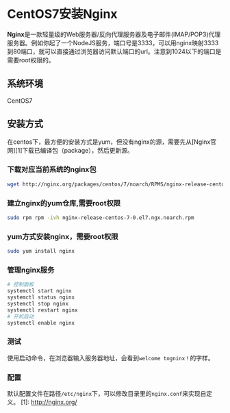 CentOS7安装Nginx
================
**Nginx**是一款轻量级的Web服务器/反向代理服务器及电子邮件(IMAP/POP3)代理服务器。例如你起了一个NodeJS服务，端口号是3333，可以用nginx映射3333到80端口，就可以直接通过浏览器访问默认端口的url。注意到1024以下的端口是需要root权限的。

## 系统环境
CentOS7

## 安装方式
在centos下，最方便的安装方式是yum，但没有nginx的源，需要先从[Nginx官网][1]下载已编译包（package），然后更新源。

### 下载对应当前系统的nginx包
```sh
wget http://nginx.org/packages/centos/7/noarch/RPMS/nginx-release-centos-7-0.el7.ngx.noarch.rpm
```
### 建立nginx的yum仓库,需要root权限
```sh
sudo rpm rpm -ivh nginx-release-centos-7-0.el7.ngx.noarch.rpm
```
### yum方式安装nginx，需要root权限
```sh
sudo yum install nginx
```
### 管理nginx服务
```sh
# 控制面板
systemctl start nginx
systemctl status nginx
systemctl stop nginx
systemctl restart nginx
# 开机启动
systemctl enable nginx
```
### 测试
使用启动命令，在浏览器输入服务器地址，会看到`welcome togninx！`的字样。

### 配置
默认配置文件在路径`/etc/nginx`下，可以修改目录里的`nginx.conf`来实现自定义。
[1]: http://nginx.org/
